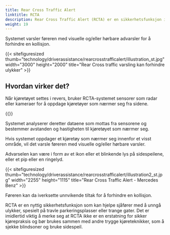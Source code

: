 ```yaml
---
title: Rear Cross Traffic Alert
linktitle: RCTA
description: Rear Cross Traffic Alert (RCTA) er en sikkerhetsfunksjon i noen moderne biler som bruker sensorer for å oppdage kjøretøyer som nærmer seg fra siden når de rygger ut av en parkeringsplass eller innkjørsel.
weight: 19
---
```

<!-- markdownlint-disable MD033 -->

Systemet varsler føreren med visuelle og/eller hørbare advarsler for å forhindre en kollisjon.

{{< sitefiguresized thumb="technology/driverassistance/rearcrosstrafficalert/illustration_st.jpg" width="3000" height="2000" title="Rear Cross traffic varsling kan forhindre ulykker" >}}

## Hvordan virker det?

Når kjøretøyet settes i revers, bruker RCTA-systemet sensorer som radar eller kameraer for å oppdage kjøretøyer som nærmer seg fra sidene.

{{<evkxdisplayaddarticle />}}

Systemet analyserer deretter dataene som mottas fra sensorene og bestemmer avstanden og hastigheten til kjøretøyet som nærmer seg.

Hvis systemet oppdager et kjøretøy som nærmer seg innenfor et visst område, vil det varsle føreren med visuelle og/eller hørbare varsler.

Advarselen kan være i form av et ikon eller et blinkende lys på sidespeilene, eller et pip eller en ringelyd.

{{< sitefiguresized thumb="technology/driverassistance/rearcrosstrafficalert/illustration2_st.jpg" width="2255" height="1115" title="Rear Cross Traffic Alert - Mercedes Benz" >}}

Føreren kan da iverksette unnvikende tiltak for å forhindre en kollisjon.

RCTA er en nyttig sikkerhetsfunksjon som kan hjelpe sjåfører med å unngå ulykker, spesielt på travle parkeringsplasser eller trange gater. Det er imidlertid viktig å merke seg at RCTA ikke er en erstatning for sikker kjørepraksis og bør brukes sammen med andre trygge kjøreteknikker, som å sjekke blindsoner og bruke sidespeil.
